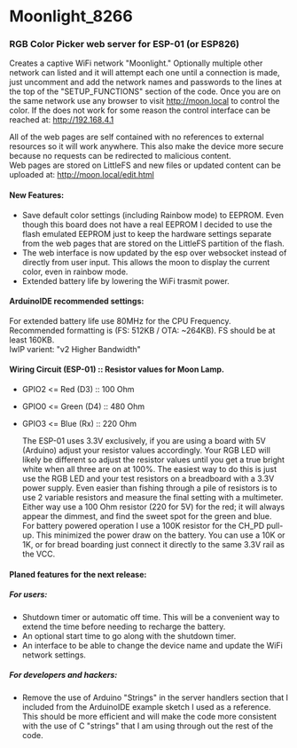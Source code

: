 # Moonlight_8266
### RGB Color Picker web server for ESP-01 (or ESP826)


Creates a captive WiFi network "Moonlight." Optionally multiple other network can listed and it will attempt each
one until a connection is made, just uncomment and add the network names and passwords to the lines at the top of the
"SETUP_FUNCTIONS" section of the code. Once you are on the same network use any browser to visit http://moon.local to
control the color. If the does not work for some reason the control interface can be reached at: http://192.168.4.1  

 All of the web pages are self contained with no references to external resources so it will work anywhere. This also
make the device more secure because no requests can be redirected to malicious content.  
Web pages are stored on LittleFS and new files or updated content can be uploaded at: http://moon.local/edit.html


#### New Features:
+ Save default color settings (including Rainbow mode) to EEPROM. Even though this board does not have a real EEPROM I decided to use the flash emulated EEPROM just to keep the hardware settings separate from the web pages that are stored on the LittleFS partition of the flash.
+ The web interface is now updated by the esp over websocket instead of directly from user input. This allows the moon to display the current color, even in rainbow mode.
+ Extended battery life by lowering the WiFi trasmit power.

#### ArduinoIDE recommended settings:
  For extended battery life use 80MHz for the CPU Frequency.  
  Recommended formatting is (FS: 512KB / OTA: ~264KB). FS should be at least 160KB.  
  IwIP varient: "v2 Higher Bandwidth"  

#### Wiring Circuit (ESP-01) :: Resistor values for Moon Lamp.
  
- GPIO2 <= Red   (D3)  :: 100 Ohm
- GPIO0 <= Green (D4)  :: 480 Ohm
- GPIO3 <= Blue  (Rx)  :: 220 Ohm

  The ESP-01 uses 3.3V exclusively, if you are using a board with 5V (Arduino) adjust your
resistor values accordingly. Your RGB LED will likely be different so adjust the resistor values
until you get a true bright white when all three are on at 100%. The easiest way to do this is
just use the RGB LED and your test resistors on a breadboard with a 3.3V power supply. Even easier
than fishing through a pile of resistors is to use 2 variable resistors and measure the final
setting with a multimeter. Either way use a 100 Ohm resistor (220 for 5V) for the red; it will
always appear the dimmest, and find the sweet spot for the green and blue.  
  For battery powered operation I use a 100K resistor for the CH_PD pull-up. This minimized the
power draw on the battery. You can use a 10K or 1K, or for bread boarding just connect it directly
to the same 3.3V rail as the VCC.  

#### Planed features for the next release:
##### For users:
+ Shutdown timer or automatic off time. This will be a convenient way to extend the time before
   needing to recharge the battery.
+ An optional start time to go along with the shutdown timer.
+ An interface to be able to change the device name and update the WiFi network settings.
##### For developers and hackers:
+ Remove the use of Arduino "Strings" in the server handlers section that I included from the
ArduinoIDE example sketch I used as a reference. This should be more efficient and will make the
code more consistent with the use of C "strings" that I am using through out the rest of the code.  

